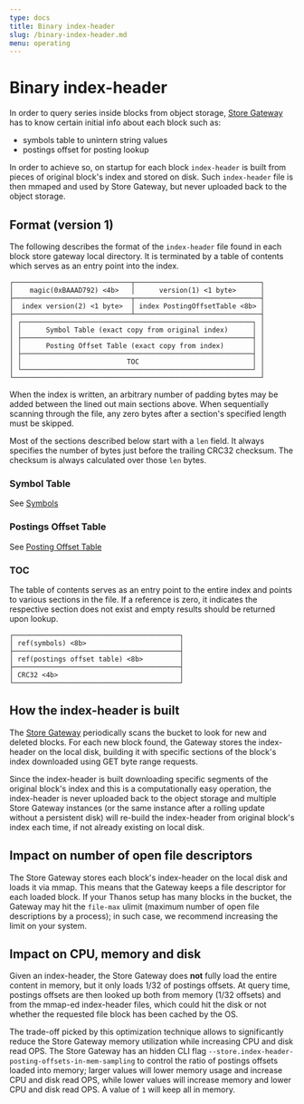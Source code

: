 ```yaml
---
type: docs
title: Binary index-header
slug: /binary-index-header.md
menu: operating
---
```


# Binary index-header

In order to query series inside blocks from object storage, [Store Gateway](../components/store.md) has to know certain initial info about each block such as:

- symbols table to unintern string values
- postings offset for posting lookup

In order to achieve so, on startup for each block `index-header` is built from pieces of original block's index and stored on disk. Such `index-header` file is then mmaped and used by Store Gateway, but never uploaded back to the object storage.

## Format (version 1)

The following describes the format of the `index-header` file found in each block store gateway local directory. It is terminated by a table of contents which serves as an entry point into the index.

```
┌─────────────────────────────┬───────────────────────────────┐
│    magic(0xBAAAD792) <4b>   │      version(1) <1 byte>      │
├─────────────────────────────┬───────────────────────────────┤
│  index version(2) <1 byte>  │ index PostingOffsetTable <8b> │
├─────────────────────────────┴───────────────────────────────┤
│ ┌─────────────────────────────────────────────────────────┐ │
│ │      Symbol Table (exact copy from original index)      │ │
│ ├─────────────────────────────────────────────────────────┤ │
│ │      Posting Offset Table (exact copy from index)       │ │
│ ├─────────────────────────────────────────────────────────┤ │
│ │                          TOC                            │ │
│ └─────────────────────────────────────────────────────────┘ │
└─────────────────────────────────────────────────────────────┘
```

When the index is written, an arbitrary number of padding bytes may be added between the lined out main sections above. When sequentially scanning through the file, any zero bytes after a section's specified length must be skipped.

Most of the sections described below start with a `len` field. It always specifies the number of bytes just before the trailing CRC32 checksum. The checksum is always calculated over those `len` bytes.

### Symbol Table

See [Symbols](https://github.com/prometheus/prometheus/blob/d782387f814753b0118d402ec8cdbdef01bf9079/tsdb/docs/format/index.md#symbol-table)

### Postings Offset Table

See [Posting Offset Table](https://github.com/prometheus/prometheus/blob/d782387f814753b0118d402ec8cdbdef01bf9079/tsdb/docs/format/index.md#postings-offset-table)

### TOC

The table of contents serves as an entry point to the entire index and points to various sections in the file. If a reference is zero, it indicates the respective section does not exist and empty results should be returned upon lookup.

```
┌─────────────────────────────────────────┐
│ ref(symbols) <8b>                       │
├─────────────────────────────────────────┤
│ ref(postings offset table) <8b>         │
├─────────────────────────────────────────┤
│ CRC32 <4b>                              │
└─────────────────────────────────────────┘
```

## How the index-header is built

The [Store Gateway](../components/store.md) periodically scans the bucket to look for new and deleted blocks. For each new block found, the Gateway stores the index-header on the local disk, building it with specific sections of the block's index downloaded using GET byte range requests.

Since the index-header is built downloading specific segments of the original block's index and this is a computationally easy operation, the index-header is never uploaded back to the object storage and multiple Store Gateway instances (or the same instance after a rolling update without a persistent disk) will re-build the index-header from original block's index each time, if not already existing on local disk.

## Impact on number of open file descriptors

The Store Gateway stores each block's index-header on the local disk and loads it via mmap. This means that the Gateway keeps a file descriptor for each loaded block. If your Thanos setup has many blocks in the bucket, the Gateway may hit the `file-max` ulimit (maximum number of open file descriptions by a process); in such case, we recommend increasing the limit on your system.

## Impact on CPU, memory and disk

Given an index-header, the Store Gateway does **not** fully load the entire content in memory, but it only loads 1/32 of postings offsets. At query time, postings offsets are then looked up both from memory (1/32 offsets) and from the mmap-ed index-header files, which could hit the disk or not whether the requested file block has been cached by the OS.

The trade-off picked by this optimization technique allows to significantly reduce the Store Gateway memory utilization while increasing CPU and disk read OPS. The Store Gateway has an hidden CLI flag `--store.index-header-posting-offsets-in-mem-sampling` to control the ratio of postings offsets loaded into memory; larger values will lower memory usage and increase CPU and disk read OPS, while lower values will increase memory and lower CPU and disk read OPS. A value of `1` will keep all in memory.
